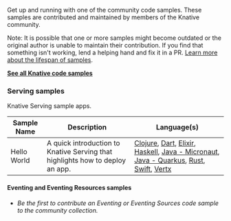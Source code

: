 Get up and running with one of the community code samples. These samples are
contributed and maintained by members of the Knative community.

Note: It is possible that one or more samples might become outdated or the
original author is unable to maintain their contribution. If you find that
something isn't working, lend a helping hand and fix it in a PR.
[Learn more about the lifespan of samples](../../contributing/DOCS-CONTRIBUTING.md).

[**See all Knative code samples**](../../docs/samples/)

### Serving samples

Knative Serving sample apps.

| Sample Name | Description                                                                   | Language(s)                                                                                                                                                                                                                                                                                                                                                                                                                                                                     |
| ----------- | ----------------------------------------------------------------------------- | ------------------------------------------------------------------------------------------------------------------------------------------------------------------------------------------------------------------------------------------------------------------------------------------------------------------------------------------------------------------------------------------------------------------------------------------------------------------------------- |
| Hello World | A quick introduction to Knative Serving that highlights how to deploy an app. | [Clojure](./serving/helloworld-clojure/README.md), [Dart](./serving/helloworld-dart/README.md), [Elixir](./serving/helloworld-elixir/README.md), [Haskell](./serving/helloworld-haskell/README.md), [Java - Micronaut](./serving/helloworld-java-micronaut/README.md), [Java - Quarkus](./serving/helloworld-java-quarkus/README.md), [Rust](./serving/helloworld-rust/README.md), [Swift](./serving/helloworld-swift/README.md), [Vertx](./serving/helloworld-vertx/README.md) |


#### Eventing and Eventing Resources samples

- _Be the first to contribute an Eventing or Eventing Sources code sample to the
  community collection._
